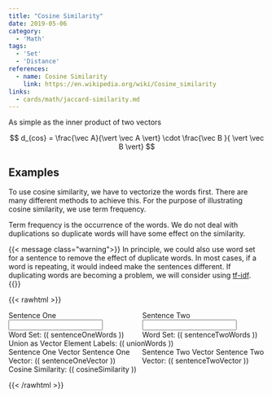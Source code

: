 ```yaml
---
title: "Cosine Similarity"
date: 2019-05-06
category:
  - 'Math'
tags:
  - 'Set'
  - 'Distance'
references:
  - name: Cosine Similarity
    link: https://en.wikipedia.org/wiki/Cosine_similarity
links:
  - cards/math/jaccard-similarity.md
---
```


As simple as the inner product of two vectors

$$
d_{cos} = \frac{\vec A}{\vert \vec A \vert}  \cdot \frac{\vec B }{ \vert \vec B \vert}
$$




## Examples

To use cosine similarity, we have to vectorize the words first. There are many different methods to achieve this. For the purpose of illustrating cosine similarity, we use term frequency.

Term frequency is the occurrence of the words. We do not deal with duplications so duplicate words will have some effect on the similarity.

{{< message class="warning">}}
In principle, we could also use word set for a sentence to remove the effect of duplicate words. In most cases, if a word is repeating, it would indeed make the sentences different. If duplicating words are becoming a problem, we will consider using [tf-idf](http://www.tfidf.com/).
{{</message>}}

{{< rawhtml >}}
<div id="app">
<div class="columns">
  <div class="column has-text-centered">
    <div class="field">
        <label class="label">Sentence One</label>
            <div class="control">
                <input v-model="sentenceOne.sentence" class="input" type="text">
            </div>
        Word Set: (( sentenceOneWords ))
    </div>
  </div>

  <div class="column has-text-centered">
    <div class="field">
        <label class="label">Sentence Two</label>
            <div class="control">
                <input v-model="sentenceTwo.sentence" class="input" type="text">
            </div>
        Word Set: (( sentenceTwoWords ))
    </div>
  </div>
</div>


<div class="columns">
    <div class="column has-text-centered">
    Union as Vector Element Labels: (( unionWords ))
  </div>
</div>

<div class="columns">
  <div class="column has-text-centered">
    <div class="field">
        <label class="label">Sentence One Vector</label>
        Sentence One Vector: (( sentenceOneVector ))
    </div>
  </div>

  <div class="column has-text-centered">
    <div class="field">
        <label class="label">Sentence Two Vector</label>
        Sentence Two Vector: (( sentenceTwoVector ))
    </div>
  </div>
</div>

<div class="columns">
    <div class="column has-text-centered">
    Cosine Similarity: (( cosineSimilarity ))
  </div>
</div>


</div>

<script src="https://cdn.jsdelivr.net/npm/vue/dist/vue.js"></script>

<script>

var app = new Vue({
    delimiters: ["((", "))"],
    el: '#app',
    data: {
        sentenceOne: { 'sentence': 'I am a robot'},
        sentenceTwo: { 'sentence': 'You are a robot'}
    },
    methods: {
        getUniqueWords: function (sentence) {
            return [...new Set(sentence.replace(/[^a-zA-Z\s]/g, '').toLowerCase().split(' '))].filter(function (el) {
                return el != '';
                })
        },
        getWords: function (sentence) {
            return sentence.replace(/[^a-zA-Z\s]/g, '').toLowerCase().split(' ').filter(function (el) {
                return el != '';
                })
        },
        getIntersect: function (one, two) {
            return one.filter(value => two.includes(value))
        },
        getUnion: function (one, two) {
            return [...new Set([...one, ...two])]
        },
        getL2Norm: function ( arr ) {
            var l2Norm = 0
            arrLength = arr.length;
            for ( var i = 0; i < arrLength; i ++ ) {
                l2Norm = l2Norm + arr[i] * arr[i]
            }

            return Math.sqrt(l2Norm)
        }
    },
    computed: {
        sentenceOneWords: function () {
            return this.getWords( this.sentenceOne.sentence )
        },
        sentenceTwoWords: function () {
            return this.getWords( this.sentenceTwo.sentence )
        },
        intersectWords: function () {
            return this.getIntersect( this.sentenceOneWords, this.sentenceTwoWords )
        },
        unionWords: function () {
            return this.getUnion( this.sentenceOneWords, this.sentenceTwoWords )
        },
        sentenceOneVector: function () {
            var unionLength = this.unionWords.length;
            var theSentenceWords = this.sentenceOneWords
            var theSentenceWordsLength = theSentenceWords.length;

            var vector = new Array(unionLength).fill(0)

            for (var i = 0; i < unionLength; i++) {
                for (var j = 0; j < theSentenceWordsLength; j++ ) {
                            if ( theSentenceWords[j] ==  this.unionWords[i] ) {
                                vector[i] = vector[i] + 1
                            }
                }
            }

            const vectorSum = arr => arr.reduce((a,b) => a * a, 0)
            l2Norm = this.getL2Norm(vector)
            return vector.map( function multiply(x){ return x/l2Norm; } )
        },
        sentenceTwoVector: function () {
            var unionLength = this.unionWords.length;
            var theSentenceWords = this.sentenceTwoWords
            var theSentenceWordsLength = theSentenceWords.length;

            var vector = new Array(unionLength).fill(0)

            for (var i = 0; i < unionLength; i++) {
                for (var j = 0; j < theSentenceWordsLength; j++ ) {
                            if ( theSentenceWords[j] ==  this.unionWords[i] ) {
                                vector[i] = vector[i] + 1
                            }
                }
            }

            l2Norm = this.getL2Norm(vector)

            return vector.map( function multiply(x){ return x/l2Norm; } )
        },
        cosineSimilarity: function () {
            cos_sim = 0
            var unionLength = this.unionWords.length;

            for (var i=0; i<unionLength;i++ ) {
                cos_sim = cos_sim + this.sentenceOneVector[i] * this.sentenceTwoVector[i]
            }

            return cos_sim
        }
    }
})
</script>
{{< /rawhtml >}}
